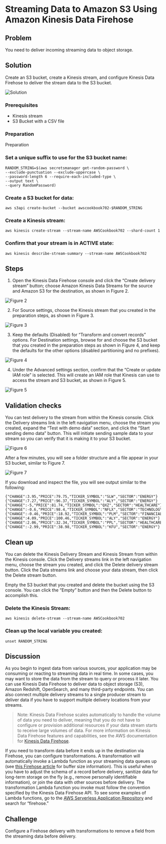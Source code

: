 # Streaming Data to Amazon S3 Using Amazon Kinesis Data Firehose

## Problem
You need to deliver incoming streaming data to object storage.

## Solution
Create an S3 bucket, create a Kinesis stream, and configure Kinesis Data Firehose to deliver the stream data to the S3 bucket. 

![Solution](./images/solution.png)

### Prerequisites
- Kinesis stream
- S3 Bucket with a CSV file

### Preparation
Preparation
### Set a unique suffix to use for the S3 bucket name:
```
RANDOM_STRING=$(aws secretsmanager get-random-password \
--exclude-punctuation --exclude-uppercase \
--password-length 6 --require-each-included-type \
--output text \
--query RandomPassword)
```

### Create a S3 bucket for data:
```
aws s3api create-bucket --bucket awscookbook702-$RANDOM_STRING
```

### Create a Kinesis stream:
```
aws kinesis create-stream --stream-name AWSCookbook702 --shard-count 1
```

### Confirm that your stream is in ACTIVE state:
```
aws kinesis describe-stream-summary --stream-name AWSCookbook702
```

## Steps
1. Open the Kinesis Data Firehose console and click the “Create delivery stream” button; choose Amazon Kinesis Data Streams for the source and Amazon S3 for the destination, as shown in Figure 2.

![Figure 2](./images/step1.png)

2. For Source settings, choose the Kinesis stream that you created in the preparation steps, as shown in Figure 3.

![Figure 3](./images/step2.png)

3. Keep the defaults (Disabled) for “Transform and convert records” options. For Destination settings, browse for and choose the S3 bucket that you created in the preparation steps as shown in Figure 4, and keep the defaults for the other options (disabled partitioning and no prefixes).

![Figure 4](./images/step3.png)

4. Under the Advanced settings section, confirm that the “Create or update IAM role” is selected. This will create an IAM role that Kinesis can use to access the stream and S3 bucket, as shown in Figure 5.

![Figure 5](./images/step4.png)


## Validation checks

You can test delivery to the stream from within the Kinesis console. Click the Delivery streams link in the left navigation menu, choose the stream you created, expand the “Test with demo data” section, and click the “Start sending demo data” button. This will initiate sending sample data to your stream so you can verify that it is making it to your S3 bucket.

![Figure 6](./images/validation1.png)


After a few minutes, you will see a folder structure and a file appear in your S3 bucket, similar to Figure 7.

![Figure 7](./images/validation1.png)


If you download and inspect the file, you will see output similar to the following:

```
{"CHANGE":3.95,"PRICE":79.75,"TICKER_SYMBOL":"SLW","SECTOR":"ENERGY"}
{"CHANGE":7.27,"PRICE":96.37,"TICKER_SYMBOL":"ALY","SECTOR":"ENERGY"}
{"CHANGE":-5,"PRICE":81.74,"TICKER_SYMBOL":"QXZ","SECTOR":"HEALTHCARE"}
{"CHANGE":-0.6,"PRICE":98.4,"TICKER_SYMBOL":"NFLX","SECTOR":"TECHNOLOGY"}
{"CHANGE":-0.46,"PRICE":18.92,"TICKER_SYMBOL":"PLM","SECTOR":"FINANCIAL"}
{"CHANGE":4.09,"PRICE":100.46,"TICKER_SYMBOL":"ALY","SECTOR":"ENERGY"}
{"CHANGE":2.06,"PRICE":32.34,"TICKER_SYMBOL":"PPL","SECTOR":"HEALTHCARE"}
{"CHANGE":-2.99,"PRICE":38.98,"TICKER_SYMBOL":"KFU","SECTOR":"ENERGY"}
```

## Clean up 

You can delete the Kinesis Delivery Stream and Kinesis Stream from within the Kinesis console. Click the Delivery streams link in the left navigation menu, choose the stream you created, and click the Delete delivery stream button. Click the Data streams link and choose your data stream, then click the Delete stream button.

Empty the S3 bucket that you created and delete the bucket using the S3 console. You can click the “Empty” button and then the Delete button to accomplish this.

### Delete the Kinesis Stream:
`aws kinesis delete-stream --stream-name AWSCookbook702`

### Clean up the local variable you created:
`unset RANDOM_STRING`

## Discussion

As you begin to ingest data from various sources, your application may be consuming or reacting to streaming data in real time. In some cases, you may want to store the data from the stream to query or process it later. You can use Kinesis Data Firehose to deliver data to object storage (S3), Amazon Redshift, OpenSearch, and many third-party endpoints. You can also connect multiple delivery streams to a single producer stream to deliver data if you have to support multiple delivery locations from your streams.

> Note: Kinesis Data Firehose scales automatically to handle the volume of data you need to deliver, meaning that you do not have to configure or provision additional resources if your data stream starts to receive large volumes of data. For more information on Kinesis Data Firehose features and capabilities, see the AWS documentation for [Kinesis Data Firehose](https://docs.aws.amazon.com/firehose/latest/dev/what-is-this-service.html).

If you need to transform data before it ends up in the destination via Firehose, you can configure transformations. A transformation will automatically invoke a Lambda function as your streaming data queues up (see [this Firehose article](https://docs.aws.amazon.com/firehose/latest/dev/data-transformation.html) for buffer size information). This is useful when you have to adjust the schema of a record before delivery, sanitize data for long-term storage on the fly (e.g., remove personally identifiable information), or join the data with other sources before delivery. The transformation Lambda function you invoke must follow the convention specified by the Kinesis Data Firehose API. To see some examples of Lambda functions, go to the [AWS Serverless Application Repository](https://aws.amazon.com/serverless/serverlessrepo/) and search for “firehose.”

## Challenge

Configure a Firehose delivery with transformations to remove a field from the streaming data before delivery. 

